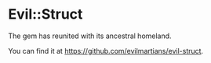 # Evil::Struct

The gem has reunited with its ancestral homeland.

You can find it at https://github.com/evilmartians/evil-struct.

